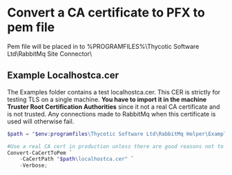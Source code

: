 # Convert a CA certificate to PFX to pem file

Pem file will be placed in to %PROGRAMFILES%\Thycotic Software Ltd\RabbitMq Site Connector\

## Example Localhostca.cer

The Examples folder contains a test localhostca.cer. This CER is strictly for testing TLS on a single machine. **You have to import it in the machine Truster Root Certification Authorities** since it not a real CA certificate and is not trusted. Any connections made to RabbitMq when this certificate is used will otherwise fail.

```powershell
$path = "$env:programfiles\Thycotic Software Ltd\RabbitMq Helper\Examples";

#Use a real CA cert in production unless there are good reasons not to
Convert-CaCertToPem `
    -CaCertPath "$path\localhostca.cer" `
    -Verbose;
```
